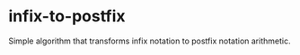 # infix-to-postfix
Simple algorithm that transforms infix notation to postfix notation arithmetic. 
